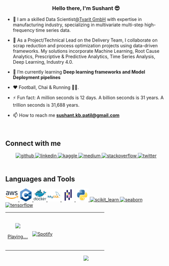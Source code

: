 <!-- <div align="center">
<img src="https://github.com/sush4nt/sush4nt/blob/main/daftpunktocat-guy%20(2).gif" align="center" style="width: 100%" />
</div>   -->
  

### <div align="center">Hello there, I'm Sushant 😎</div>  
  

- 🔭 I am a skilled Data Scientist@[Tvarit GmbH](https://tvarit.com/) with expertise in manufacturing industry, specializing in multivariate multi-step high-frequency time series data. 

- 📖 As a Project/Technical Lead on the Delivery Team, I collaborate on scrap reduction and process optimization projects using data-driven frameworks. My solutions incorporate Machine Learning, Root Cause Analytics, Prescriptive & Predictive Analytics, Time Series Analysis, Deep Learning, Industry 4.0.

- 🌱 I’m currently learning **Deep learning frameworks and Model Deployment pipelines**

- ❤️ Football, Chai & Running 🏃‍♂️.  
  
- ⚡ Fun fact: A million seconds is 12 days. A billion seconds is 31 years. A trillion seconds is 31,688 years.

- 📫 How to reach me **sushant.kb.patil@gmail.com**  

<br/>  


## Connect with me  
<div align="center">
<a href="https://github.com/sush4nt" target="_blank">
<img src=https://img.shields.io/badge/github-%2324292e.svg?&style=for-the-badge&logo=github&logoColor=white alt=github style="margin-bottom: 5px;" />
</a>
<a href="https://linkedin.com/in/sushantpatil98" target="_blank">
<img src=https://img.shields.io/badge/linkedin-%231E77B5.svg?&style=for-the-badge&logo=linkedin&logoColor=white alt=linkedin style="margin-bottom: 5px;" />
</a>
<a href="https://www.kaggle.com/sushantpatil04" target="_blank">
<img src=https://img.shields.io/badge/kaggle-%2344BAE8.svg?&style=for-the-badge&logo=kaggle&logoColor=white alt=kaggle style="margin-bottom: 5px;" />
</a>
<a href="https://medium.com/@sushant.kb.patil" target="_blank">
<img src=https://img.shields.io/badge/medium-%23292929.svg?&style=for-the-badge&logo=medium&logoColor=white alt=medium style="margin-bottom: 5px;" />
</a>
<a href="https://stackoverflow.com/users/15563359/sushant-patil" target="_blank">
<img src=https://img.shields.io/badge/stackoverflow-%23F28032.svg?&style=for-the-badge&logo=stackoverflow&logoColor=white alt=stackoverflow style="margin-bottom: 5px;" />
</a>
<a href="https://twitter.com/sush4ntpatil" target="_blank">
<img src=https://img.shields.io/badge/twitter-%2300acee.svg?&style=for-the-badge&logo=twitter&logoColor=white alt=twitter style="margin-bottom: 5px;" />
</a>  
</div>  
  
<br/>  

## Languages and Tools
<p align="left"> <a href="https://aws.amazon.com" target="_blank" rel="noreferrer"> <img src="https://raw.githubusercontent.com/devicons/devicon/master/icons/amazonwebservices/amazonwebservices-original-wordmark.svg" alt="aws" width="40" height="40"/> </a> 
<a href="https://www.w3schools.com/cpp/" target="_blank" rel="noreferrer"> <img src="https://raw.githubusercontent.com/devicons/devicon/master/icons/cplusplus/cplusplus-original.svg" alt="cplusplus" width="40" height="40"/> </a> 
<a href="https://www.docker.com/" target="_blank" rel="noreferrer"> <img src="https://raw.githubusercontent.com/devicons/devicon/master/icons/docker/docker-original-wordmark.svg" alt="docker" width="40" height="40"/> </a> <a href="https://www.mysql.com/" target="_blank" rel="noreferrer"> <img src="https://raw.githubusercontent.com/devicons/devicon/master/icons/mysql/mysql-original-wordmark.svg" alt="mysql" width="40" height="40"/> </a> 
<a href="https://pandas.pydata.org/" target="_blank" rel="noreferrer"> <img src="https://raw.githubusercontent.com/devicons/devicon/2ae2a900d2f041da66e950e4d48052658d850630/icons/pandas/pandas-original.svg" alt="pandas" width="40" height="40"/> </a> 
<a href="https://www.python.org" target="_blank" rel="noreferrer"> <img src="https://raw.githubusercontent.com/devicons/devicon/master/icons/python/python-original.svg" alt="python" width="40" height="40"/> </a> 
<a href="https://scikit-learn.org/" target="_blank" rel="noreferrer"> <img src="https://upload.wikimedia.org/wikipedia/commons/0/05/Scikit_learn_logo_small.svg" alt="scikit_learn" width="40" height="40"/> </a> 
<a href="https://seaborn.pydata.org/" target="_blank" rel="noreferrer"> <img src="https://seaborn.pydata.org/_images/logo-mark-lightbg.svg" alt="seaborn" width="40" height="40"/> </a> 
<a href="https://www.tensorflow.org" target="_blank" rel="noreferrer"> <img src="https://www.vectorlogo.zone/logos/tensorflow/tensorflow-icon.svg" alt="tensorflow" width="40" height="40"/> </a> </p>


<table width="100%"> 
  <tr>
  <td width="25%">
&nbsp;<p align="center"><a href="https://open.spotify.com/user/4p1rc1eywsgsrzdjy8udt5706"><img src="https://img.shields.io/badge/Spotify-1ED760?style=for-the-badge&logo=spotify&logoColor=white"><br>
      </p>
      <p align="center">Playing....<br><br></p>


  </td>
  <td width="75%">


&nbsp; <br> [![Spotify](https://my-spotify-recently-played-test.vercel.app/api/spotify?background_color=0d1117&border_color=ffffff)](https://open.spotify.com/user/4p1rc1eywsgsrzdjy8udt5706)
</table>

<div align="center">
<img src="https://komarev.com/ghpvc/?username=sush4nt&&style=flat-square" align="center" />
</div>  

